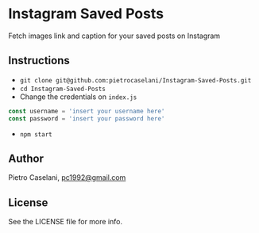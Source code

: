 # Instagram Saved Posts

Fetch images link and caption for your saved posts on Instagram

## Instructions

* `git clone git@github.com:pietrocaselani/Instagram-Saved-Posts.git`
* `cd Instagram-Saved-Posts`
* Change the credentials on `index.js`

```javascript
const username = 'insert your username here'
const password = 'insert your password here'
```

* `npm start`

## Author

Pietro Caselani, pc1992@gmail.com

## License

See the LICENSE file for more info.
